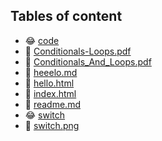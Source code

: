 ## Tables of content
- 😂 [code](./code)
- 🤣 [Conditionals-Loops.pdf](./Conditionals-Loops.pdf)
- 🤣 [Conditionals_And_Loops.pdf](./Conditionals_And_Loops.pdf)
- 🤣 [heeelo.md](./heeelo.md)
- 🤣 [hello.html](./hello.html)
- 🤣 [index.html](./index.html)
- 🤣 [readme.md](./readme.md)
- 😂 [switch](./switch)
- 🤣 [switch.png](./switch.png)
